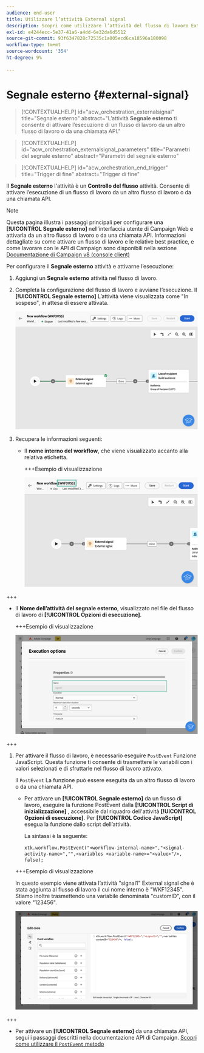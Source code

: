 ```yaml
---
audience: end-user
title: Utilizzare l’attività External signal
description: Scopri come utilizzare l’attività del flusso di lavoro External signal
exl-id: e4244ecc-5e37-41a6-a4dd-6e32da6d5512
source-git-commit: 93f6347828c72535c1a005ecd6ca18596a180098
workflow-type: tm+mt
source-wordcount: '354'
ht-degree: 9%

---
```


# Segnale esterno {#external-signal}

<!--External Signal End-->

>[!CONTEXTUALHELP]
>id="acw_orchestration_externalsignal"
>title="Segnale esterno"
>abstract="L’attività **Segnale esterno** ti consente di attivare l’esecuzione di un flusso di lavoro da un altro flusso di lavoro o da una chiamata API."

>[!CONTEXTUALHELP]
>id="acw_orchestration_externalsignal_parameters"
>title="Parametri del segnale esterno"
>abstract="Parametri del segnale esterno"

>[!CONTEXTUALHELP]
>id="acw_orchestration_end_trigger"
>title="Trigger di fine"
>abstract="Trigger di fine"

Il **Segnale esterno** l&#39;attività è un **Controllo del flusso** attività. Consente di attivare l’esecuzione di un flusso di lavoro da un altro flusso di lavoro o da una chiamata API.

>[!NOTE]
>
>Questa pagina illustra i passaggi principali per configurare una **[!UICONTROL Segnale esterno]** nell’interfaccia utente di Campaign Web e attivarla da un altro flusso di lavoro o da una chiamata API. Informazioni dettagliate su come attivare un flusso di lavoro e le relative best practice, e come lavorare con le API di Campaign sono disponibili nella sezione [Documentazione di Campaign v8 (console client)](https://experienceleague.adobe.com/en/docs/campaign/automation/workflows/advanced-management/javascript-in-workflows#trigger-example)

Per configurare il **Segnale esterno** attività e attivarne l’esecuzione:

1. Aggiungi un **Segnale esterno** attività nel flusso di lavoro.

1. Completa la configurazione del flusso di lavoro e avviane l’esecuzione. Il **[!UICONTROL Segnale esterno]** L’attività viene visualizzata come &quot;In sospeso&quot;, in attesa di essere attivata.

   ![](../assets/external-signal-pending.png)

1. Recupera le informazioni seguenti:

   * Il **nome interno del workflow**, che viene visualizzato accanto alla relativa etichetta.

     +++Esempio di visualizzazione

     ![](../assets/external-signal-workflow-name.png)

+++

   * Il **Nome dell’attività del segnale esterno**, visualizzato nel file del flusso di lavoro di **[!UICONTROL Opzioni di esecuzione]**.

     +++Esempio di visualizzazione

     ![](../assets/external-signal-name.png)

+++

1. Per attivare il flusso di lavoro, è necessario eseguire `PostEvent` Funzione JavaScript. Questa funzione ti consente di trasmettere le variabili con i valori selezionati e di sfruttarle nel flusso di lavoro attivato.

   Il `PostEvent` La funzione può essere eseguita da un altro flusso di lavoro o da una chiamata API.

   * Per attivare un **[!UICONTROL Segnale esterno]** da un flusso di lavoro, eseguire la funzione PostEvent dalla **[!UICONTROL Script di inizializzazione]** , accessibile dal riquadro dell&#39;attività **[!UICONTROL Opzioni di esecuzione]**. Per **[!UICONTROL Codice JavaScript]** esegua la funzione dallo script dell’attività.

     La sintassi è la seguente:

     ```
     xtk.workflow.PostEvent("<workflow-internal-name>","<signal-activity-name>","",<variables <variable-name>="<value>"/>, false);
     ```

   +++Esempio di visualizzazione

   In questo esempio viene attivata l’attività &quot;signal1&quot; External signal che è stata aggiunta al flusso di lavoro il cui nome interno è &quot;WKF12345&quot;. Stiamo inoltre trasmettendo una variabile denominata &quot;customID&quot;, con il valore &quot;123456&quot;.

   ![](../assets/external-signal-sample.png)

+++

   * Per attivare un **[!UICONTROL Segnale esterno]** da una chiamata API, segui i passaggi descritti nella documentazione API di Campaign. [Scopri come utilizzare il `PostEvent` metodo](https://experienceleague.adobe.com/developer/campaign-api/api/sm-workflow-PostEvent.html)

